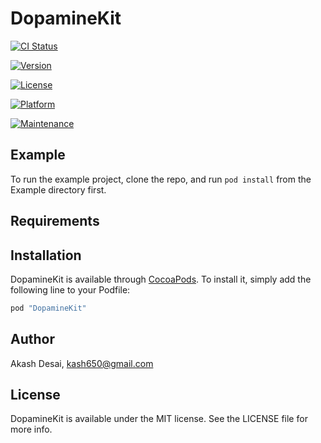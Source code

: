 # DopamineKit

[![CI Status](http://img.shields.io/travis/DopamineLabs/DopamineKit-iOS-CocoaPodRepo.svg?style=flat)](https://travis-ci.org/DopamineLabs/DopamineKit-iOS-CocoaPodRepo)

[![Version](https://img.shields.io/cocoapods/v/DopamineKit.svg?style=flat)](http://cocoapods.org/pods/DopamineKit)

[![License](https://img.shields.io/cocoapods/l/DopamineKit.svg?style=flat)](http://cocoapods.org/pods/DopamineKit)

[![Platform](https://img.shields.io/cocoapods/p/DopamineKit.svg?style=flat)](http://cocoapods.org/pods/DopamineKit)

[![Maintenance](https://img.shields.io/maintenance/yes/2016.svg?maxAge=2592000)](mailto:team@usedopamine.com)

## Example

To run the example project, clone the repo, and run `pod install` from the Example directory first.

## Requirements

## Installation

DopamineKit is available through [CocoaPods](http://cocoapods.org). To install
it, simply add the following line to your Podfile:

```ruby
pod "DopamineKit"
```

## Author

Akash Desai, kash650@gmail.com

## License

DopamineKit is available under the MIT license. See the LICENSE file for more info.
